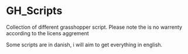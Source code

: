 # GH_Scripts

Collection of different grasshopper script. 
Please note the is no warrenty according to the licens aggrement

Some scripts are in danish, i will aim to get everything in english.
